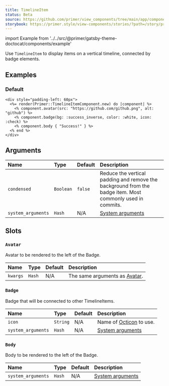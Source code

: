 ```yaml
---
title: TimelineItem
status: Beta
source: https://github.com/primer/view_components/tree/main/app/components/primer/timeline_item_component.rb
storybook: https://primer.style/view-components/stories/?path=/story/primer-timeline-item-component
---
```


import Example from '../../src/@primer/gatsby-theme-doctocat/components/example'

<!-- Warning: AUTO-GENERATED file, do not edit. Add code comments to your Ruby instead <3 -->

Use `TimelineItem` to display items on a vertical timeline, connected by badge elements.

## Examples

### Default

<Example src="<div style='padding-left: 60px'>  <div class='TimelineItem '>  <img src='https://github.com/github.png' alt='github' size='40' height='40' width='40' class='TimelineItem-avatar avatar '></img>  <div class='TimelineItem-badge color-bg-success-inverse color-text-white'><svg class='octicon octicon-check' height='16' viewBox='0 0 16 16' version='1.1' width='16' aria-hidden='true'><path fill-rule='evenodd' d='M13.78 4.22a.75.75 0 010 1.06l-7.25 7.25a.75.75 0 01-1.06 0L2.22 9.28a.75.75 0 011.06-1.06L6 10.94l6.72-6.72a.75.75 0 011.06 0z'></path></svg></div>  <div class='TimelineItem-body '>Success!</div></div></div>" />

```erb
<div style="padding-left: 60px">
  <%= render(Primer::TimelineItemComponent.new) do |component| %>
    <% component.avatar(src: "https://github.com/github.png", alt: "github") %>
    <% component.badge(bg: :success_inverse, color: :white, icon: :check) %>
    <% component.body { "Success!" } %>
  <% end %>
</div>
```

## Arguments

| Name | Type | Default | Description |
| :- | :- | :- | :- |
| `condensed` | `Boolean` | `false` | Reduce the vertical padding and remove the background from the badge item. Most commonly used in commits. |
| `system_arguments` | `Hash` | N/A | [System arguments](/system-arguments) |

## Slots

### `Avatar`

Avatar to be rendered to the left of the Badge.

| Name | Type | Default | Description |
| :- | :- | :- | :- |
| `kwargs` | `Hash` | N/A | The same arguments as [Avatar](/components/avatar). |

### `Badge`

Badge that will be connected to other TimelineItems.

| Name | Type | Default | Description |
| :- | :- | :- | :- |
| `icon` | `String` | N/A | Name of [Octicon](https://primer.style/octicons/) to use. |
| `system_arguments` | `Hash` | N/A | [System arguments](/system-arguments) |

### `Body`

Body to be rendered to the left of the Badge.

| Name | Type | Default | Description |
| :- | :- | :- | :- |
| `system_arguments` | `Hash` | N/A | [System arguments](/system-arguments) |
